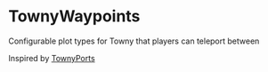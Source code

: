 # TownyWaypoints

Configurable plot types for Towny that players can teleport between

Inspired by [TownyPorts](https://github.com/darthpeti/TownyPorts/)